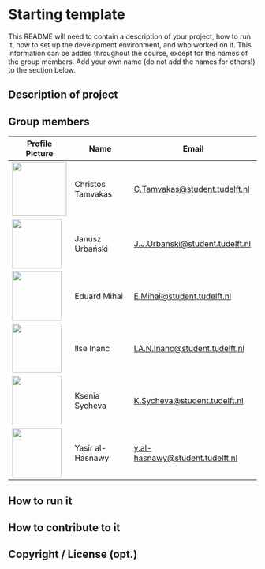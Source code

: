 # Starting template

This README will need to contain a description of your project, how to run it, how to set up the development environment, and who worked on it.
This information can be added throughout the course, except for the names of the group members.
Add your own name (do not add the names for others!) to the section below.

## Description of project

## Group members

| Profile Picture                                                                                                            | Name              | Email                           |
|----------------------------------------------------------------------------------------------------------------------------|-------------------|---------------------------------|
| <img src="https://secure.gravatar.com/avatar/2a2401c549d44588617689508bd4aa32?s=192&d=identicon" width="110" height="110"> | Christos Tamvakas | C.Tamvakas@student.tudelft.nl   |
| <img src="https://secure.gravatar.com/avatar/3ff1211b531166f159e3a884e117aefb?s=800&d=identicon" width="100" height="100"> | Janusz Urbański   | J.J.Urbanski@student.tudelft.nl |
| <img src="https://secure.gravatar.com/avatar/b2a64c08aa91d4f7509e299c3674d862?s=800&d=identicon" width="100" height="100"> | Eduard Mihai      | E.Mihai@student.tudelft.nl      |
| <img src="https://secure.gravatar.com/avatar/ba2765452b70cae6e62e6da728b78e3b?s=800&d=identicon" width="100" height="100"> | Ilse Inanc        | I.A.N.Inanc@student.tudelft.nl  |
| <img src="https://secure.gravatar.com/avatar/97736bc46764412ba5bd097a08968233?s=800&d=identicon" width="100" height="100"> | Ksenia Sycheva    | K.Sycheva@student.tudelft.nl    |
| <img src="https://secure.gravatar.com/avatar/0512d1ce7a232f4e148e8ed9b6f0e11f?s=800&d=identicon" width="100" height="100"> | Yasir al-Hasnawy      | y.al-hasnawy@student.tudelft.nl      |


<!-- Instructions (remove once assignment has been completed -->
<!-- - Add (only!) your own name to the table above (use Markdown formatting) -->
<!-- - Mention your *student* email address -->
<!-- - Preferably add a recognizable photo, otherwise add your GitLab photo -->
<!-- - (please make sure the photos have the same size) -->

## How to run it

## How to contribute to it

## Copyright / License (opt.)
